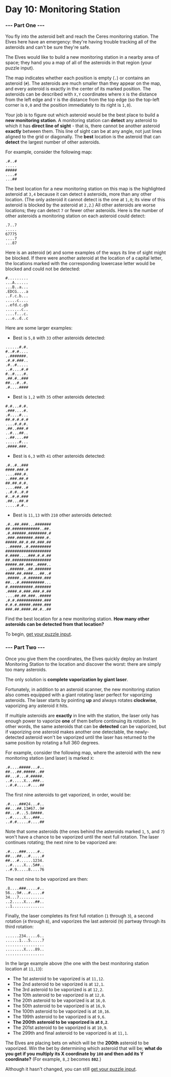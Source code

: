 # Day 10: Monitoring Station

### --- Part One ---

You fly into the asteroid belt and reach the Ceres monitoring station. The Elves here have an emergency: they're having trouble tracking all of the asteroids and can't be sure they're safe.

The Elves would like to build a new monitoring station in a nearby area of space; they hand you a map of all of the asteroids in that region (your puzzle input).

The map indicates whether each position is empty (`.`) or contains an asteroid (`#`). The asteroids are much smaller than they appear on the map, and every asteroid is exactly in the center of its marked position. The asteroids can be described with `X,Y` coordinates where `X` is the distance from the left edge and `Y` is the distance from the top edge (so the top-left corner is `0,0` and the position immediately to its right is `1,0`).

Your job is to figure out which asteroid would be the best place to build a **new monitoring station**. A monitoring station can **detect** any asteroid to which it has **direct line of sight** - that is, there cannot be another asteroid **exactly** between them. This line of sight can be at any angle, not just lines aligned to the grid or diagonally. The **best** location is the asteroid that can **detect** the largest number of other asteroids.

For example, consider the following map:

```
.#..#
.....
#####
....#
...##
```

The best location for a new monitoring station on this map is the highlighted asteroid at `3,4` because it can detect `8` asteroids, more than any other location. (The only asteroid it cannot detect is the one at `1,0`; its view of this asteroid is blocked by the asteroid at `2,2`.) All other asteroids are worse locations; they can detect `7` or fewer other asteroids. Here is the number of other asteroids a monitoring station on each asteroid could detect:

```
.7..7
.....
67775
....7
...87
```

Here is an asteroid (`#`) and some examples of the ways its line of sight might be blocked. If there were another asteroid at the location of a capital letter, the locations marked with the corresponding lowercase letter would be blocked and could not be detected:

```
#.........
...A......
...B..a...
.EDCG....a
..F.c.b...
.....c....
..efd.c.gb
.......c..
....f...c.
...e..d..c
```

Here are some larger examples:

- Best is `5,8` with `33` other asteroids detected:

```
......#.#.
#..#.#....
..#######.
.#.#.###..
.#..#.....
..#....#.#
#..#....#.
.##.#..###
##...#..#.
.#....####
```

- Best is `1,2` with `35` other asteroids detected:

```
#.#...#.#.
.###....#.
.#....#...
##.#.#.#.#
....#.#.#.
.##..###.#
..#...##..
..##....##
......#...
.####.###.
```

- Best is `6,3` with `41` other asteroids detected:

```
.#..#..###
####.###.#
....###.#.
..###.##.#
##.##.#.#.
....###..#
..#.#..#.#
#..#.#.###
.##...##.#
.....#.#..
```

- Best is `11,13` with `210` other asteroids detected:

```
.#..##.###...#######
##.############..##.
.#.######.########.#
.###.#######.####.#.
#####.##.#.##.###.##
..#####..#.#########
####################
#.####....###.#.#.##
##.#################
#####.##.###..####..
..######..##.#######
####.##.####...##..#
.#####..#.######.###
##...#.##########...
#.##########.#######
.####.#.###.###.#.##
....##.##.###..#####
.#.#.###########.###
#.#.#.#####.####.###
###.##.####.##.#..##
```

Find the best location for a new monitoring station. **How many other asteroids can be detected from that location?**

To begin, [get your puzzle input](input.txt).

### --- Part Two ---

Once you give them the coordinates, the Elves quickly deploy an Instant Monitoring Station to the location and discover the worst: there are simply too many asteroids.

The only solution is **complete vaporization by giant laser**.

Fortunately, in addition to an asteroid scanner, the new monitoring station also comes equipped with a giant rotating laser perfect for vaporizing asteroids. The laser starts by pointing **up** and always rotates **clockwise**, vaporizing any asteroid it hits.

If multiple asteroids are **exactly** in line with the station, the laser only has enough power to vaporize **one** of them before continuing its rotation. In other words, the same asteroids that can be **detected** can be vaporized, but if vaporizing one asteroid makes another one detectable, the newly-detected asteroid won't be vaporized until the laser has returned to the same position by rotating a full 360 degrees.

For example, consider the following map, where the asteroid with the new monitoring station (and laser) is marked `X`:

```
.#....#####...#..
##...##.#####..##
##...#...#.#####.
..#.....X...###..
..#.#.....#....##
```

The first nine asteroids to get vaporized, in order, would be:

```
.#....###24...#..
##...##.13#67..9#
##...#...5.8####.
..#.....X...###..
..#.#.....#....##
```

Note that some asteroids (the ones behind the asteroids marked `1`, `5`, and `7`) won't have a chance to be vaporized until the next full rotation. The laser continues rotating; the next nine to be vaporized are:

```
.#....###.....#..
##...##...#.....#
##...#......1234.
..#.....X...5##..
..#.9.....8....76
```

The next nine to be vaporized are then:

```
.8....###.....#..
56...9#...#.....#
34...7...........
..2.....X....##..
..1..............
```

Finally, the laser completes its first full rotation (`1` through `3`), a second rotation (`4` through `8`), and vaporizes the last asteroid (`9`) partway through its third rotation:

```
......234.....6..
......1...5.....7
.................
........X....89..
.................
```

In the large example above (the one with the best monitoring station location at `11,13`):

- The 1st asteroid to be vaporized is at `11,12`.
- The 2nd asteroid to be vaporized is at `12,1`.
- The 3rd asteroid to be vaporized is at `12,2`.
- The 10th asteroid to be vaporized is at `12,8`.
- The 20th asteroid to be vaporized is at `16,0`.
- The 50th asteroid to be vaporized is at `16,9`.
- The 100th asteroid to be vaporized is at `10,16`.
- The 199th asteroid to be vaporized is at `9,6`.
- **The 200th asteroid to be vaporized is at `8,2`**.
- The 201st asteroid to be vaporized is at `10,9`.
- The 299th and final asteroid to be vaporized is at `11,1`.

The Elves are placing bets on which will be the **200th** asteroid to be vaporized. Win the bet by determining which asteroid that will be; **what do you get if you multiply its X coordinate by `100` and then add its Y coordinate?** (For example, `8,2` becomes **`802`**.)

Although it hasn't changed, you can still [get your puzzle input](input.txt).
